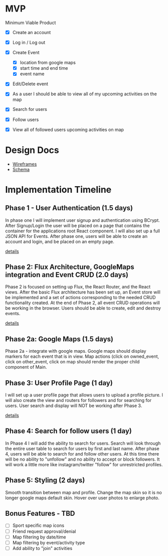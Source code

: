 # MVP

Minimum Viable Product
- [x] Create an account
- [x] Log in / Log out
- [x] Create Event
  - [x] location from google maps
  - [x] start time and end time
  - [x] event name
- [x] Edit/Delete event
- [x] As a user I should be able to view all of my upcoming activities on the map
- [x] Search for users
- [x] Follow users
- [x] View all of followed users upcoming activities on map


# Design Docs

- [Wireframes](docs/wireframes.md)
- [Schema](docs/schema.md)

# Implementation Timeline

## Phase 1 - User Authentication (1.5 days)

In phase one I will implement user signup and authentication using BCrypt. After Signup/Login the user will be placed on a page that contains the container for the applications root React component. I will also set up a full JSON API for Events. After phase one, users will be able to create an account and login, and be placed on an empty page.

[details](docs/Phases/Phase1.md)


## Phase 2: Flux Architecture, GoogleMaps integration and Event CRUD (2.0 days)

Phase 2 is focused on setting up Flux, the React Router, and the React views. After the basic Flux architecture has been set up, an Event store will be implemented and a set of actions corresponding to the needed CRUD functionality created. At the end of Phase 2, all event CRUD operations will be working in the browser. Users should be able to create, edit and destroy events.

[details](docs/Phases/Phase2.md)

## Phase 2a: Google Maps (1.5 days)

Phase 2a - integrate with google maps. Google maps should display markers for each event that is in view. Map actions (click on owned_event, click on other_event, click on map should render the proper child component of Main.

## Phase 3: User Profile Page (1 day)

I will set up a user profile page that allows users to upload a profile picture. I will also create the view and routers for followers and for searching for users. User search and display will NOT be working after Phase 3.

[details](docs//Phases/Phase3.md)

## Phase 4: Search for follow users (1 day)

In Phase 4 I will add the ability to search for users. Search will look through the entire user table to search for users by first and last name. After phase 4, users will be able to search for and follow other users. At this time there will be no ability to "unfollow" and no ability to accept or block followers. It will work a little more like instagram/twitter "follow" for unrestricted profiles.

## Phase 5: Styling (2 days)

Smooth transition between map and profile. Change the map skin so it is no longer google maps default skin. Hover over user photos to enlarge photo.

## Bonus Features - TBD
- [ ] Sport specific map icons
- [ ] Friend request approval/denial
- [ ] Map filtering by date/time
- [ ] Map filtering by event/activity type
- [ ] Add ability to "join" activities
